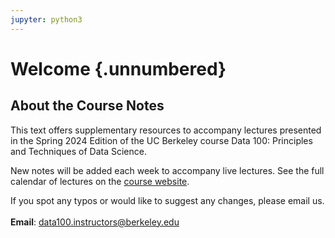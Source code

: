 ```yaml
---
jupyter: python3
---
```


# Welcome {.unnumbered}

## About the Course Notes

This text offers supplementary resources to accompany lectures presented in the Spring 2024 Edition of the UC Berkeley course Data 100: Principles and Techniques of Data Science. 

New notes will be added each week to accompany live lectures. See the full calendar of lectures on the [course website](https://ds100.org/sp24/). 

If you spot any typos or would like to suggest any changes, please email us. <br /> <br /> **Email**: data100.instructors@berkeley.edu
